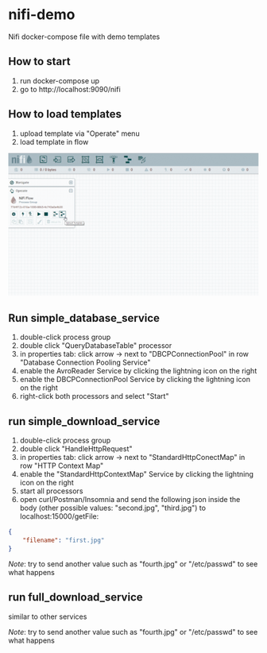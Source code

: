 # nifi-demo
Nifi docker-compose file with demo templates

## How to start

1. run docker-compose up
1. go to http://localhost:9090/nifi

## How to load templates

1. upload template via "Operate" menu
1. load template in flow

![](template_import.gif)


## Run simple\_database\_service

1. double-click process group
1. double click "QueryDatabaseTable" processor
1. in properties tab: click arrow -> next to "DBCPConnectionPool" in row "Database Connection Pooling Service"
1. enable the AvroReader Service by clicking the lightning icon on the right
1. enable the DBCPConnectionPool Service by clicking the lightning icon on the right
1. right-click both processors and select "Start"



## run simple\_download\_service

1. double-click process group
1. double click "HandleHttpRequest"
1. in properties tab:  click arrow -> next to "StandardHttpConectMap" in row "HTTP Context Map"
1. enable the "StandardHttpContextMap" Service by clicking the lightning icon on the right
1. start all processors
1. open curl/Postman/Insomnia and send the following json inside the body (other possible values: "second.jpg", "third.jpg") to localhost:15000/getFile:

```json
{
	"filename": "first.jpg"
}

```

*Note*: try to send another value such as "fourth.jpg" or "/etc/passwd" to see what happens

## run full\_download\_service

similar to other services

*Note*: try to send another value such as "fourth.jpg" or "/etc/passwd" to see what happens
